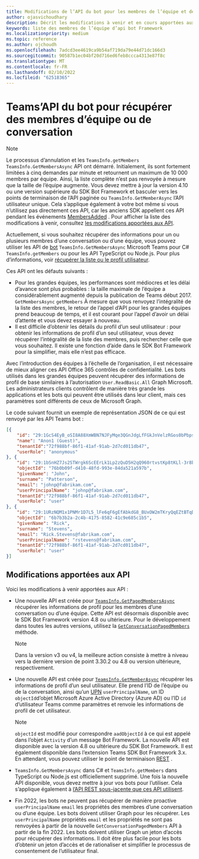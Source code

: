 ```yaml
---
title: Modifications de l’API du bot pour les membres de l’équipe et de la conversation
author: ojasvichoudhary
description: Décrit les modifications à venir et en cours apportées aux API bot utilisées pour récupérer les membres des équipes et des conversations
keywords: liste des membres de l’équipe d’api bot Framework
ms.localizationpriority: medium
ms.topic: reference
ms.author: ojchoudh
ms.openlocfilehash: 7adcd3ee4619ca9b54af719da79e44d71dc166d3
ms.sourcegitcommit: 90587b1ec04bf20d716ed6feb8ccca4313e87f8c
ms.translationtype: MT
ms.contentlocale: fr-FR
ms.lasthandoff: 02/10/2022
ms.locfileid: "62518365"
---
```

# <a name="teams-bot-api-changes-to-fetch-team-or-chat-members"></a>Teams’API du bot pour récupérer des membres d’équipe ou de conversation

>[!NOTE]
> Le processus d’annulation et les `TeamsInfo.getMembers` `TeamsInfo.GetMembersAsync` API ont démarré. Initialement, ils sont fortement limitées à cinq demandes par minute et retournent un maximum de 10 000 membres par équipe. Ainsi, la liste complète n’est pas renvoyée à mesure que la taille de l’équipe augmente.
> Vous devez mettre à jour la version 4.10 ou une version supérieure du SDK Bot Framework et basculer vers les points de terminaison de l’API paginée ou `TeamsInfo.GetMemberAsync` l’API utilisateur unique. Cela s’applique également à votre bot même si vous n’utilisez pas directement ces API, car les anciens SDK appellent ces API pendant les événements [MembersAdded](../bots/how-to/conversations/subscribe-to-conversation-events.md#team-members-added) . Pour afficher la liste des modifications à venir, consultez [les modifications apportées aux API](team-chat-member-api-changes.md#api-changes).

Actuellement, si vous souhaitez récupérer des informations pour un ou plusieurs membres d’une conversation ou d’une équipe, vous pouvez utiliser les API de [bot](/microsoftteams/platform/bots/how-to/get-teams-context?tabs=dotnet#fetch-the-roster-or-user-profile) `TeamsInfo.GetMembersAsync` Microsoft Teams pour C# `TeamsInfo.getMembers` ou pour les API TypeScript ou Node.js. Pour plus d’informations, voir [récupérer la liste ou le profil utilisateur](../bots/how-to/get-teams-context.md#fetch-the-roster-or-user-profile).

Ces API ont les défauts suivants :

* Pour les grandes équipes, les performances sont médiocres et les délai d’avance sont plus probables : la taille maximale de l’équipe a considérablement augmenté depuis la publication de Teams début 2017. `GetMembersAsync` `getMembers` À mesure que vous renvoyez l’intégralité de la liste des membres, le retour de l’appel d’API pour les grandes équipes prend beaucoup de temps, et il est courant pour l’appel d’avoir un délai d’attente et vous devez essayer à nouveau.
* Il est difficile d’obtenir les détails du profil d’un seul utilisateur : pour obtenir les informations de profil d’un seul utilisateur, vous devez récupérer l’intégralité de la liste des membres, puis rechercher celle que vous souhaitez. Il existe une fonction d’aide dans le SDK Bot Framework pour la simplifier, mais elle n’est pas efficace.

Avec l’introduction des équipes à l’échelle de l’organisation, il est nécessaire de mieux aligner ces API Office 365 contrôles de confidentialité. Les bots utilisés dans les grandes équipes peuvent récupérer des informations de profil de base similaires à l’autorisation `User.ReadBasic.All` Graph Microsoft. Les administrateurs clients contrôlent de manière très grande les applications et les bots qui peuvent être utilisés dans leur client, mais ces paramètres sont différents de ceux de Microsoft Graph.

Le code suivant fournit un exemple de représentation JSON de ce qui est renvoyé par les API Teams bot :

```json
[{
    "id": "29:1GcS4EyB_oSI8A88XmWBN7NJFyMqe3QGnJdgLfFGkJnVelzRGos0bPbpsfJjcbAD22bmKc4GMbrY2g4JDrrA8vM06X1-cHHle4zOE6U4ttcc",
    "name": "Anon1 (Guest)",
    "tenantId":"72f988bf-86f1-41af-91ab-2d7cd011db47",
    "userRole": "anonymous"
}, {
    "id": "29:1bSnHZ7Js2STWrgk6ScEErLk1Lp2zQuD5H2qQ960rtvstKp8tKLl-3r8b6DoW0QxZimuTxk_kupZ1DBMpvIQQUAZL-PNj0EORDvRZXy8kvWk",
    "objectId": "76b0b09f-d410-48fd-993e-84da521a597b",
    "givenName": "John",
    "surname": "Patterson",
    "email": "johnp@fabrikam.com",
    "userPrincipalName": "johnp@fabrikam.com",
    "tenantId":"72f988bf-86f1-41af-91ab-2d7cd011db47",
    "userRole": "user"
}, {
    "id": "29:1URzNQM1x1PNMr1D7L5_lFe6qF6gEfAbkdG8_BUxOW2mTKryQqEZtBTqDt10-MghkzjYDuUj4KG6nvg5lFAyjOLiGJ4jzhb99WrnI7XKriCs",
    "objectId": "6b7b3b2a-2c4b-4175-8582-41c9e685c1b5",
    "givenName": "Rick",
    "surname": "Stevens",
    "email": "Rick.Stevens@fabrikam.com",
    "userPrincipalName": "rstevens@fabrikam.com",
    "tenantId":"72f988bf-86f1-41af-91ab-2d7cd011db47",
    "userRole": "user"
}]
```

## <a name="api-changes"></a>Modifications apportées aux API

Voici les modifications à venir apportées aux API :

* Une nouvelle API est créée pour [`TeamsInfo.GetPagedMembersAsync`](/microsoftteams/platform/bots/how-to/get-teams-context?tabs=dotnet#fetch-the-roster-or-user-profile) récupérer les informations de profil pour les membres d’une conversation ou d’une équipe. Cette API est désormais disponible avec le SDK Bot Framework version 4.8 ou ultérieure. Pour le développement dans toutes les autres versions, utilisez la [`GetConversationPagedMembers`](/dotnet/api/microsoft.bot.connector.conversationsextensions.getconversationpagedmembersasync?view=botbuilder-dotnet-stable&preserve-view=true) méthode.

    > [!NOTE]
    > Dans la version v3 ou v4, la meilleure action consiste à mettre à niveau vers la dernière version de point 3.30.2 ou 4.8 ou version ultérieure, respectivement.

* Une nouvelle API est créée pour [`TeamsInfo.GetMemberAsync`](/microsoftteams/platform/bots/how-to/get-teams-context?tabs=dotnet#get-single-member-details) récupérer les informations de profil d’un seul utilisateur. Elle prend l’ID de l’équipe ou de la conversation, ainsi qu’un [UPN](/windows/win32/ad/naming-properties#userprincipalname) `userPrincipalName`, un ID `objectId`d’objet Microsoft Azure Active Directory (Azure AD) ou l’ID `id` d’utilisateur Teams comme paramètres et renvoie les informations de profil de cet utilisateur.

    > [!NOTE]
    > `objectId` est modifié pour correspondre `aadObjectId` à ce qui est appelé dans l’objet `Activity` d’un message Bot Framework. La nouvelle API est disponible avec la version 4.8 ou ultérieure du SDK Bot Framework. Il est également disponible dans l’extension Teams SDK Bot Framework 3.x. En attendant, vous pouvez utiliser le point de terminaison [REST](/microsoftteams/platform/bots/how-to/get-teams-context?tabs=json#get-single-member-details) .

* `TeamsInfo.GetMembersAsync` dans C# et `TeamsInfo.getMembers` dans TypeScript ou Node.js est officiellement supprimé. Une fois la nouvelle API disponible, vous devez mettre à jour vos bots pour l’utiliser. Cela s’applique également à [l’API REST sous-jacente que ces API utilisent](/microsoftteams/platform/bots/how-to/get-teams-context?tabs=json#tabpanel_CeZOj-G++Q_json).
* Fin 2022, les bots ne peuvent pas récupérer de manière proactive `userPrincipalName` `email` les propriétés des membres d’une conversation ou d’une équipe. Les bots doivent utiliser Graph pour les récupérer. Les `userPrincipalName` propriétés `email` et les propriétés ne sont pas renvoyées à partir de la nouvelle `GetConversationPagedMembers` API à partir de la fin 2022. Les bots doivent utiliser Graph un jeton d’accès pour récupérer des informations. Il doit être plus facile pour les bots d’obtenir un jeton d’accès et de rationaliser et simplifier le processus de consentement de l’utilisateur final.
